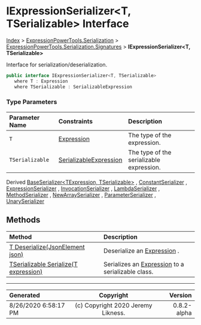 ﻿# IExpressionSerializer&lt;T, TSerializable> Interface

[Index](../index.md) > [ExpressionPowerTools.Serialization](ExpressionPowerTools.Serialization.a.md) > [ExpressionPowerTools.Serialization.Signatures](ExpressionPowerTools.Serialization.Signatures.n.md) > **IExpressionSerializer<T, TSerializable>**

Interface for serialization/deserialization.

```csharp
public interface IExpressionSerializer<T, TSerializable>
   where T : Expression
   where TSerializable : SerializableExpression
```

### Type Parameters

| Parameter Name | Constraints | Description |
| :-- | :-- | :-- |
| `T` | [Expression](https://docs.microsoft.com/dotnet/api/system.linq.expressions.expression) | The type of the expression. |
| `TSerializable` | [SerializableExpression](ExpressionPowerTools.Serialization.Serializers.SerializableExpression.cs.md) | The type of the serializable expression. |

Derived  [BaseSerializer&lt;TExpression, TSerializable>](ExpressionPowerTools.Serialization.Serializers.BaseSerializer`2.cs.md) ,  [ConstantSerializer](ExpressionPowerTools.Serialization.Serializers.ConstantSerializer.cs.md) ,  [ExpressionSerializer](ExpressionPowerTools.Serialization.Serializers.ExpressionSerializer.cs.md) ,  [InvocationSerializer](ExpressionPowerTools.Serialization.Serializers.InvocationSerializer.cs.md) ,  [LambdaSerializer](ExpressionPowerTools.Serialization.Serializers.LambdaSerializer.cs.md) ,  [MethodSerializer](ExpressionPowerTools.Serialization.Serializers.MethodSerializer.cs.md) ,  [NewArraySerializer](ExpressionPowerTools.Serialization.Serializers.NewArraySerializer.cs.md) ,  [ParameterSerializer](ExpressionPowerTools.Serialization.Serializers.ParameterSerializer.cs.md) ,  [UnarySerializer](ExpressionPowerTools.Serialization.Serializers.UnarySerializer.cs.md) 

## Methods

| Method | Description |
| :-- | :-- |
| [T Deserialize(JsonElement json)](ExpressionPowerTools.Serialization.Signatures.IExpressionSerializer`2.Deserialize.m.md) | Deserialize an [Expression](https://docs.microsoft.com/dotnet/api/system.linq.expressions.expression) . |
| [TSerializable Serialize(T expression)](ExpressionPowerTools.Serialization.Signatures.IExpressionSerializer`2.Serialize.m.md) | Serializes an [Expression](https://docs.microsoft.com/dotnet/api/system.linq.expressions.expression) to a serializable class. |

---

| Generated | Copyright | Version |
| :-- | :-: | --: |
| 8/26/2020 6:58:17 PM | (c) Copyright 2020 Jeremy Likness. | 0.8.2-alpha |
